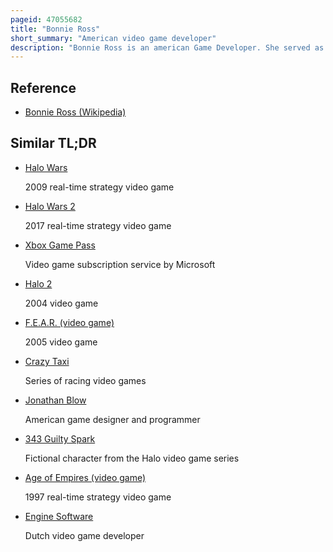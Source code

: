 ```yaml
---
pageid: 47055682
title: "Bonnie Ross"
short_summary: "American video game developer"
description: "Bonnie Ross is an american Game Developer. She served as Corporate Vice President at Xbox Game Studios, and was the Head of 343 Industries, the Subsidiary Studio that manages the Halo Video Game Franchise. Ross studied technical Writing and Computer Science in College he then worked at Ibm before getting a Job at microsoft. She worked on a Number of Pc and xbox Games and became a general Manager at Xbox Game Studios."
---
```


## Reference

- [Bonnie Ross (Wikipedia)](https://en.wikipedia.org/?curid=47055682)

## Similar TL;DR

- [Halo Wars](/tldr/en/halo-wars)

  2009 real-time strategy video game

- [Halo Wars 2](/tldr/en/halo-wars-2)

  2017 real-time strategy video game

- [Xbox Game Pass](/tldr/en/xbox-game-pass)

  Video game subscription service by Microsoft

- [Halo 2](/tldr/en/halo-2)

  2004 video game

- [F.E.A.R. (video game)](/tldr/en/fear-video-game)

  2005 video game

- [Crazy Taxi](/tldr/en/crazy-taxi)

  Series of racing video games

- [Jonathan Blow](/tldr/en/jonathan-blow)

  American game designer and programmer

- [343 Guilty Spark](/tldr/en/343-guilty-spark)

  Fictional character from the Halo video game series

- [Age of Empires (video game)](/tldr/en/age-of-empires-video-game)

  1997 real-time strategy video game

- [Engine Software](/tldr/en/engine-software)

  Dutch video game developer

